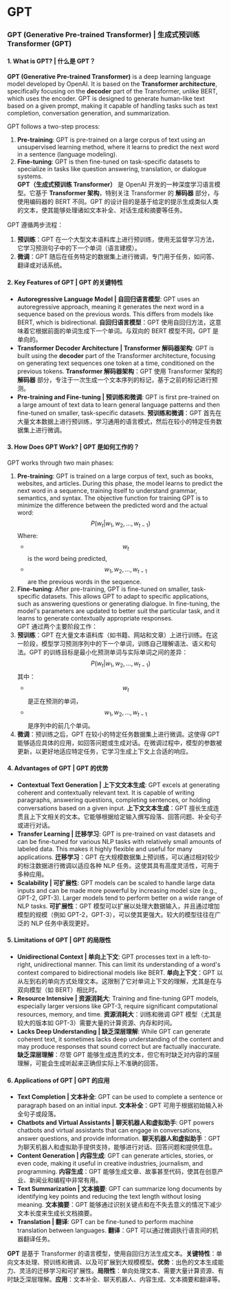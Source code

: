 # GPT

### GPT (Generative Pre-trained Transformer) | 生成式预训练 Transformer (GPT)

#### 1. **What is GPT? | 什么是 GPT？**

**GPT (Generative Pre-trained Transformer)** is a deep learning language model developed by OpenAI. It is based on the **Transformer architecture**, specifically focusing on the **decoder** part of the Transformer, unlike BERT, which uses the encoder. GPT is designed to generate human-like text based on a given prompt, making it capable of handling tasks such as text completion, conversation generation, and summarization.

GPT follows a two-step process:

1. **Pre-training**: GPT is pre-trained on a large corpus of text using an unsupervised learning method, where it learns to predict the next word in a sentence (language modeling).
2. **Fine-tuning**: GPT is then fine-tuned on task-specific datasets to specialize in tasks like question answering, translation, or dialogue systems.\
   **GPT（生成式预训练 Transformer）** 是 OpenAI 开发的一种深度学习语言模型。它基于 **Transformer 架构**，特别关注 Transformer 的 **解码器** 部分，与使用编码器的 BERT 不同。GPT 的设计目的是基于给定的提示生成类似人类的文本，使其能够处理诸如文本补全、对话生成和摘要等任务。

GPT 遵循两步流程：

1. **预训练**：GPT 在一个大型文本语料库上进行预训练，使用无监督学习方法，它学习预测句子中的下一个单词（语言建模）。
2. **微调**：GPT 随后在任务特定的数据集上进行微调，专门用于任务，如问答、翻译或对话系统。

#### 2. **Key Features of GPT | GPT 的关键特性**

* **Autoregressive Language Model | 自回归语言模型**: GPT uses an autoregressive approach, meaning it generates the next word in a sequence based on the previous words. This differs from models like BERT, which is bidirectional. **自回归语言模型**：GPT 使用自回归方法，这意味着它根据前面的单词生成下一个单词。与双向的 BERT 模型不同，GPT 是单向的。
* **Transformer Decoder Architecture | Transformer 解码器架构**: GPT is built using the **decoder** part of the Transformer architecture, focusing on generating text sequences one token at a time, conditioned on the previous tokens. **Transformer 解码器架构**：GPT 使用 Transformer 架构的 **解码器** 部分，专注于一次生成一个文本序列的标记，基于之前的标记进行预测。
* **Pre-training and Fine-tuning | 预训练和微调**: GPT is first pre-trained on a large amount of text data to learn general language patterns and then fine-tuned on smaller, task-specific datasets. **预训练和微调**：GPT 首先在大量文本数据上进行预训练，学习通用的语言模式，然后在较小的特定任务数据集上进行微调。

#### 3. **How Does GPT Work? | GPT 是如何工作的？**

GPT works through two main phases:

1. **Pre-training**: GPT is trained on a large corpus of text, such as books, websites, and articles. During this phase, the model learns to predict the next word in a sequence, training itself to understand grammar, semantics, and syntax. The objective function for training GPT is to minimize the difference between the predicted word and the actual word: $$P(w_t | w_1, w_2, \dots, w_{t-1})$$ Where:
   * $$w_t$$ is the word being predicted,
   * $$w_1, w_2, \dots, w_{t-1}$$ are the previous words in the sequence.
2. **Fine-tuning**: After pre-training, GPT is fine-tuned on smaller, task-specific datasets. This allows GPT to adapt to specific applications, such as answering questions or generating dialogue. In fine-tuning, the model's parameters are updated to better suit the particular task, and it learns to generate contextually appropriate responses.\
   GPT 通过两个主要阶段工作：
3. **预训练**：GPT 在大量文本语料库（如书籍、网站和文章）上进行训练。在这一阶段，模型学习预测序列中的下一个单词，训练自己理解语法、语义和句法。GPT 的训练目标是最小化预测单词与实际单词之间的差异： $$P(w_t | w_1, w_2, \dots, w_{t-1})$$ 其中：
   * $$w_t$$ 是正在预测的单词，
   * $$w_1, w_2, \dots, w_{t-1}$$ 是序列中的前几个单词。
4. **微调**：预训练之后，GPT 在较小的特定任务数据集上进行微调。这使得 GPT 能够适应具体的应用，如回答问题或生成对话。在微调过程中，模型的参数被更新，以更好地适应特定任务，它学习生成上下文上合适的响应。

#### 4. **Advantages of GPT | GPT 的优势**

* **Contextual Text Generation | 上下文文本生成**: GPT excels at generating coherent and contextually relevant text. It is capable of writing paragraphs, answering questions, completing sentences, or holding conversations based on a given input. **上下文文本生成**：GPT 擅长生成连贯且上下文相关的文本。它能够根据给定输入撰写段落、回答问题、补全句子或进行对话。
* **Transfer Learning | 迁移学习**: GPT is pre-trained on vast datasets and can be fine-tuned for various NLP tasks with relatively small amounts of labeled data. This makes it highly flexible and useful for many applications. **迁移学习**：GPT 在大规模数据集上预训练，可以通过相对较少的标注数据进行微调以适应各种 NLP 任务。这使其具有高度灵活性，可用于多种应用。
* **Scalability | 可扩展性**: GPT models can be scaled to handle large data inputs and can be made more powerful by increasing model size (e.g., GPT-2, GPT-3). Larger models tend to perform better on a wide range of NLP tasks. **可扩展性**：GPT 模型可以扩展以处理大数据输入，并且通过增加模型的规模（例如 GPT-2，GPT-3），可以使其更强大。较大的模型往往在广泛的 NLP 任务中表现更好。

#### 5. **Limitations of GPT | GPT 的局限性**

* **Unidirectional Context | 单向上下文**: GPT processes text in a left-to-right, unidirectional manner. This can limit its understanding of a word's context compared to bidirectional models like BERT. **单向上下文**：GPT 以从左到右的单向方式处理文本。这限制了它对单词上下文的理解，尤其是在与双向模型（如 BERT）相比时。
* **Resource Intensive | 资源消耗大**: Training and fine-tuning GPT models, especially larger versions like GPT-3, require significant computational resources, memory, and time. **资源消耗大**：训练和微调 GPT 模型（尤其是较大的版本如 GPT-3）需要大量的计算资源、内存和时间。
* **Lacks Deep Understanding | 缺乏深层理解**: While GPT can generate coherent text, it sometimes lacks deep understanding of the content and may produce responses that sound correct but are factually inaccurate. **缺乏深层理解**：尽管 GPT 能够生成连贯的文本，但它有时缺乏对内容的深层理解，可能会生成听起来正确但实际上不准确的回答。

#### 6. **Applications of GPT | GPT 的应用**

* **Text Completion | 文本补全**: GPT can be used to complete a sentence or paragraph based on an initial input. **文本补全**：GPT 可用于根据初始输入补全句子或段落。
* **Chatbots and Virtual Assistants | 聊天机器人和虚拟助手**: GPT powers chatbots and virtual assistants that can engage in conversations, answer questions, and provide information. **聊天机器人和虚拟助手**：GPT 为聊天机器人和虚拟助手提供支持，能够进行对话、回答问题和提供信息。
* **Content Generation | 内容生成**: GPT can generate articles, stories, or even code, making it useful in creative industries, journalism, and programming. **内容生成**：GPT 能够生成文章、故事甚至代码，使其在创意产业、新闻业和编程中非常有用。
* **Text Summarization | 文本摘要**: GPT can summarize long documents by identifying key points and reducing the text length without losing meaning. **文本摘要**：GPT 能够通过识别关键点和在不失去意义的情况下减少文本长度来生成长文档摘要。
* **Translation | 翻译**: GPT can be fine-tuned to perform machine translation between languages. **翻译**：GPT 可以通过微调执行语言间的机器翻译任务。





**GPT** 是基于 Transformer 的语言模型，使用自回归方法生成文本。**关键特性**：单向文本处理、预训练和微调、以及可扩展到大规模模型。**优势**：出色的文本生成能力、灵活的迁移学习和可扩展性。**局限性**：单向处理文本、需要大量计算资源、有时缺乏深层理解。**应用**：文本补全、聊天机器人、内容生成、文本摘要和翻译等。
